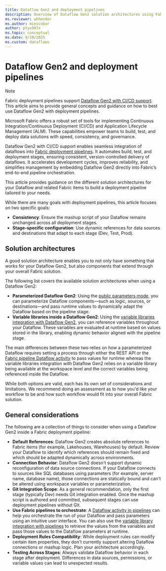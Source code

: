 ```yaml
---
title: Dataflow Gen2 and deployment pipelines
description: Overview of Dataflow Gen2 solution architectures using Fabric deployment pipelines, including guidance on selecting the right approach based on requirements and best practices.
ms.reviewer: whhender
ms.author: miescobar
author: ptyx507x
ms.topic: conceptual
ms.date: 9/19/2025
ms.custom: dataflows
---
```


# Dataflow Gen2 and deployment pipelines

>[!NOTE]
>Fabric deployment pipelines support [Dataflow Gen2 with CI/CD support](dataflow-gen2-cicd-and-git-integration.md). This article aims to provide general concepts and guidance on how to best use Dataflow Gen2 with deployment pipelines.

Microsoft Fabric offers a robust set of tools for implementing Continuous Integration/Continuous Deployment (CI/CD) and Application Lifecycle Management (ALM). These capabilities empower teams to build, test, and deploy data solutions with speed, consistency, and governance.

Dataflow Gen2 with CI/CD support enables seamless integration of dataflows into [Fabric deployment pipelines](/fabric/cicd/deployment-pipelines/intro-to-deployment-pipelines). It automates build, test, and deployment stages, ensuring consistent, version-controlled delivery of dataflows. It accelerates development cycles, improves reliability, and simplifies management by embedding Dataflow Gen2 directly into Fabric’s end-to-end pipeline orchestration.

This article provides guidance on the different solution architectures for your Dataflow and related Fabric items to build a deployment pipeline tailored to your needs.

While there are many goals with deployment pipelines, this article focuses on two specific goals:

* **Consistency**: Ensure the mashup script of your Dataflow remains unchanged across all deployment stages.
* **Stage-specific configuration**: Use dynamic references for data sources and destinations that adapt to each stage (Dev, Test, Prod).

## Solution architectures

A good solution architecture enables you to not only have something that works for your Dataflow Gen2, but also components that extend through your overall Fabric solution. 

The following list covers the available solution architectures when using a Dataflow Gen2:

* **Parameterized Dataflow Gen2**: Using the [public parameters mode](dataflow-parameters.md), you can parameterize Dataflow components—such as logic, sources, or destinations—and pass runtime values to dynamically adapt the Dataflow based on the pipeline stage.
* **Variable libraries inside a Dataflow Gen2**: Using the [variable libraries integration with Dataflow Gen2](dataflow-gen2-variable-library-integration.md), you can reference variables throughout your Dataflow. These variables are evaluated at runtime based on values stored in the library, enabling dynamic behavior aligned with the pipeline stage.

The main differences between these two relies on how a parameterized Dataflow requires setting a process through either the REST API or the [Fabric pipeline Dataflow activity](dataflow-activity.md) to pass values for runtime whereas the variable libraries integration with Dataflow Gen2 relies on a variable library being available at the workspace level and the correct variables being referenced inside the Dataflow.

While both options are valid, each has its own set of considerations and limitations. We recommend doing an assessment as to how you'd like your workflow to be and how such workflow would fit into your overall Fabric solution.

## General considerations

The following are a collection of things to consider when using a Dataflow Gen2 inside a Fabric deployment pipeline:

* **Default References**: Dataflow Gen2 creates absolute references to Fabric items (for example, Lakehouses, Warehouses) by default. Review your Dataflow to identify which references should remain fixed and which should be adapted dynamically across environments.
* **Connection Behavior**: Dataflow Gen2 doesn't support dynamic reconfiguration of data source connections. If your Dataflow connects to sources like SQL databases using parameters (for example, server name, database name), those connections are statically bound and can't be altered using workspace variables or parameterization. 
* **Git Integration Scope**: As a general recommendation, only the first stage (typically Dev) needs Git integration enabled. Once the mashup script is authored and committed, subsequent stages can use deployment pipelines without Git.
* **Use Fabric pipelines to orchestrate**: A [Dataflow activity in pipelines](dataflow-activity.md) can help you orchestrate the run of your Dataflow and pass parameters using an intuitive user interface. You can also use the [variable library integration with pipelines](variable-library-integration-with-data-pipelines.md) to retrieve the values from the variables and pass those values to the Dataflow parameters at runtime.    
* **Deployment Rules Compatibility**: While deployment rules can modify certain item properties, they don't currently support altering Dataflow connections or mashup logic. Plan your architecture accordingly.
* **Testing Across Stages**: Always validate Dataflow behavior in each stage after deployment. Differences in data sources, permissions, or variable values can lead to unexpected results.